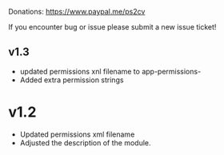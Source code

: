 Donations:
https://www.paypal.me/ps2cv

If you encounter bug or issue please submit a new issue ticket!

## v1.3
- updated permissions xnl filename to app-permissions-
- Added extra permission strings

# v1.2
- Updated permissions xml filename
- Adjusted the description of the module.